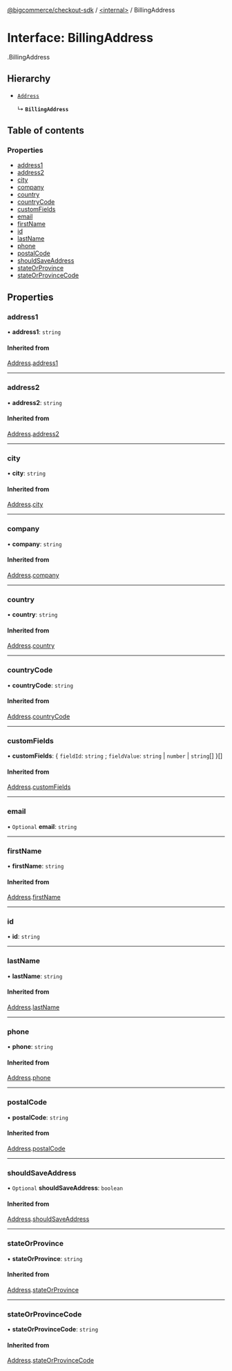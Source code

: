[@bigcommerce/checkout-sdk](../README.md) / [<internal\>](../modules/internal_.md) / BillingAddress

# Interface: BillingAddress

[<internal>](../modules/internal_.md).BillingAddress

## Hierarchy

- [`Address`](internal_.Address.md)

  ↳ **`BillingAddress`**

## Table of contents

### Properties

- [address1](internal_.BillingAddress.md#address1)
- [address2](internal_.BillingAddress.md#address2)
- [city](internal_.BillingAddress.md#city)
- [company](internal_.BillingAddress.md#company)
- [country](internal_.BillingAddress.md#country)
- [countryCode](internal_.BillingAddress.md#countrycode)
- [customFields](internal_.BillingAddress.md#customfields)
- [email](internal_.BillingAddress.md#email)
- [firstName](internal_.BillingAddress.md#firstname)
- [id](internal_.BillingAddress.md#id)
- [lastName](internal_.BillingAddress.md#lastname)
- [phone](internal_.BillingAddress.md#phone)
- [postalCode](internal_.BillingAddress.md#postalcode)
- [shouldSaveAddress](internal_.BillingAddress.md#shouldsaveaddress)
- [stateOrProvince](internal_.BillingAddress.md#stateorprovince)
- [stateOrProvinceCode](internal_.BillingAddress.md#stateorprovincecode)

## Properties

### address1

• **address1**: `string`

#### Inherited from

[Address](internal_.Address.md).[address1](internal_.Address.md#address1)

___

### address2

• **address2**: `string`

#### Inherited from

[Address](internal_.Address.md).[address2](internal_.Address.md#address2)

___

### city

• **city**: `string`

#### Inherited from

[Address](internal_.Address.md).[city](internal_.Address.md#city)

___

### company

• **company**: `string`

#### Inherited from

[Address](internal_.Address.md).[company](internal_.Address.md#company)

___

### country

• **country**: `string`

#### Inherited from

[Address](internal_.Address.md).[country](internal_.Address.md#country)

___

### countryCode

• **countryCode**: `string`

#### Inherited from

[Address](internal_.Address.md).[countryCode](internal_.Address.md#countrycode)

___

### customFields

• **customFields**: { `fieldId`: `string` ; `fieldValue`: `string` \| `number` \| `string`[]  }[]

#### Inherited from

[Address](internal_.Address.md).[customFields](internal_.Address.md#customfields)

___

### email

• `Optional` **email**: `string`

___

### firstName

• **firstName**: `string`

#### Inherited from

[Address](internal_.Address.md).[firstName](internal_.Address.md#firstname)

___

### id

• **id**: `string`

___

### lastName

• **lastName**: `string`

#### Inherited from

[Address](internal_.Address.md).[lastName](internal_.Address.md#lastname)

___

### phone

• **phone**: `string`

#### Inherited from

[Address](internal_.Address.md).[phone](internal_.Address.md#phone)

___

### postalCode

• **postalCode**: `string`

#### Inherited from

[Address](internal_.Address.md).[postalCode](internal_.Address.md#postalcode)

___

### shouldSaveAddress

• `Optional` **shouldSaveAddress**: `boolean`

#### Inherited from

[Address](internal_.Address.md).[shouldSaveAddress](internal_.Address.md#shouldsaveaddress)

___

### stateOrProvince

• **stateOrProvince**: `string`

#### Inherited from

[Address](internal_.Address.md).[stateOrProvince](internal_.Address.md#stateorprovince)

___

### stateOrProvinceCode

• **stateOrProvinceCode**: `string`

#### Inherited from

[Address](internal_.Address.md).[stateOrProvinceCode](internal_.Address.md#stateorprovincecode)
